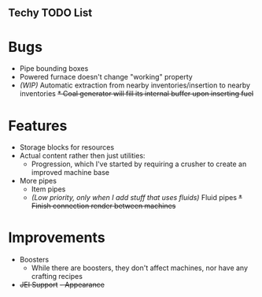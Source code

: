 ## Techy TODO List

# Bugs
* Pipe bounding boxes
* Powered furnace doesn't change "working" property
* *(WIP)* Automatic extraction from nearby inventories/insertion to nearby inventories
~~* Coal generator will fill its internal buffer upon inserting fuel~~

# Features
* Storage blocks for resources
* Actual content rather then just utilities:
  - Progression, which I've started by requiring a crusher to create an improved machine base
* More pipes
  - Item pipes
  - *(Low priority, only when I add stuff that uses fluids)* Fluid pipes
~~* Finish connection render between machines~~

# Improvements
* Boosters
  - While there are boosters, they don't affect machines, nor have any crafting recipes
* ~~JEI Support~~
  ~~- Appearance~~